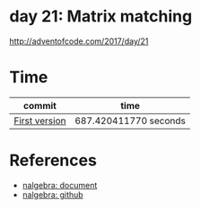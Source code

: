 # day 21: Matrix matching
http://adventofcode.com/2017/day/21

# Time

commit | time
------ | ----
[First version](https://github.com/asukiaaa/advent_of_code_2017_in_rust/commit/795a77de826efe452af77541bdb3c46f66e7d618) | 687.420411770 seconds

# References
- [nalgebra: document](http://nalgebra.org/)
- [nalgebra: github](https://github.com/sebcrozet/nalgebra)
